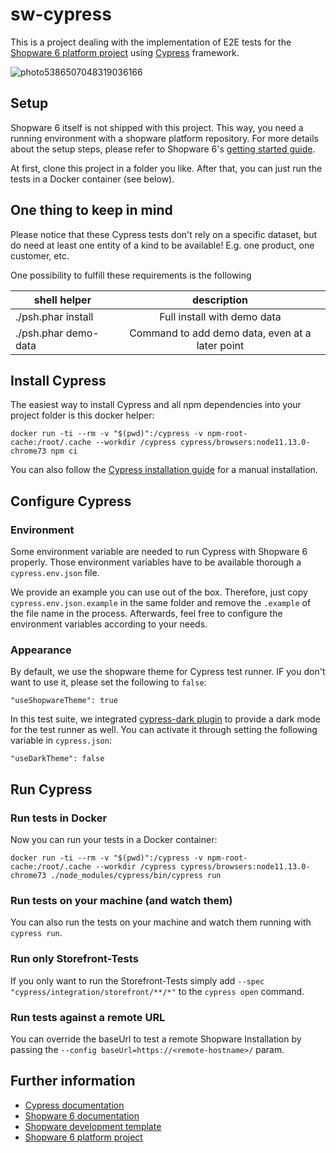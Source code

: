 # sw-cypress

This is a project dealing with the implementation of E2E tests for the [Shopware 6 platform project](https://github.com/shopware/platform) using [Cypress](https://www.cypress.io/) framework.

![photo5386507048319036166](https://user-images.githubusercontent.com/29896429/57980788-dc532980-7a2f-11e9-9736-54fb0bf518db.jpg)

## Setup
Shopware 6 itself is not shipped with this project. This way, you need a running environment with a shopware platform repository. For more details about the setup steps, please refer to Shopware 6's [getting started guide](https://docs.shopware.com/en/shopware-platform-dev-en/getting-started).

At first, clone this project in a folder you like. After that, you can just run the tests in a Docker container (see below).

## One thing to keep in mind

Please notice that these Cypress tests don't rely on a specific dataset, but do need at least one entity of a kind to be available! E.g. one product, one customer, etc.

One possibility to fulfill these requirements is the following

| shell helper | description    |
| ------------ |:--------------:|
| ./psh.phar install  |   Full install with demo data   |
| ./psh.phar demo-data     | Command to add demo data, even at a later point |

## Install Cypress

The easiest way to install Cypress and all npm dependencies into your project folder is this docker helper:

```
docker run -ti --rm -v "$(pwd)":/cypress -v npm-root-cache:/root/.cache --workdir /cypress cypress/browsers:node11.13.0-chrome73 npm ci
```

You can also follow the [Cypress installation guide](https://docs.cypress.io/guides/getting-started/installing-cypress.html) for a manual installation. 

## Configure Cypress

### Environment 
Some environment variable are needed to run Cypress with Shopware 6 properly. Those environment variables have
to be available thorough a `cypress.env.json` file. 

We provide an example you can use out of the box. 
Therefore, just copy `cypress.env.json.example` in the same folder and remove the `.example` of the file name in the 
process. Afterwards, feel free to configure the environment variables according to your needs. 

### Appearance
By default, we use the shopware theme for Cypress test runner. IF you don't want to use it, please set the following to `false`:
```
"useShopwareTheme": true
```

In this test suite, we integrated [cypress-dark plugin](https://github.com/bahmutov/cypress-dark) 
to provide a dark mode for the test runner as well. You can activate it through setting the following variable in `cypress.json`:
```
"useDarkTheme": false
```

## Run Cypress

### Run tests in Docker

Now you can run your tests in a Docker container:

```
docker run -ti --rm -v "$(pwd)":/cypress -v npm-root-cache:/root/.cache --workdir /cypress cypress/browsers:node11.13.0-chrome73 ./node_modules/cypress/bin/cypress run
```

### Run tests on your machine (and watch them)

You can also run the tests on your machine and watch them running with `cypress run`.


### Run only Storefront-Tests

If you only want to run the Storefront-Tests simply add `--spec "cypress/integration/storefront/**/*"` to the `cypress open` command.

### Run tests against a remote URL

You can override the baseUrl to test a remote Shopware Installation by passing the `--config baseUrl=https://<remote-hostname>/` param.

## Further information

* [Cypress documentation](https://docs.cypress.io/guides/overview/why-cypress.html)
* [Shopware 6 documentation](https://docs.shopware.com/en/shopware-platform-dev-en)
* [Shopware development template](https://github.com/shopware/development)
* [Shopware 6 platform project](https://github.com/shopware/platform) 

